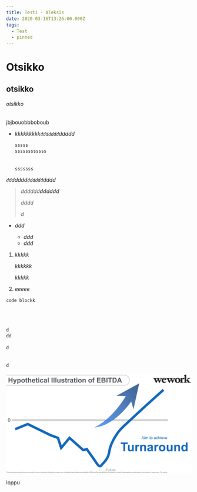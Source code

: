 ```yaml
---
title: Testi - Aleksis
date: 2020-03-16T13:26:00.000Z
tags:
  - Test
  - pinned
---
```

# Otsikko

## otsikko

###### otsikko

jbjbouobbboboub

* *kkkkkkkkk`ddddddd`ddddd*

  ```wisp
  sssss
  ssssssssssss


  sssssss
  ```

*`dd`ddddd`dddddd`dddd*

> *dddddd**dddddd***
>
> *dddd*
>
> *d*

* *ddd*

  * *ddd*
  * *ddd*

1. *kkkkk*

   *kkkkkk*

   *kkkkk*
2. *eeeee*

```
code blockk 




d
dd

d


d
```

![We work](/static/img/screenshot-2019-11-08-at-15.48.52.png "We work 2")

loppu
